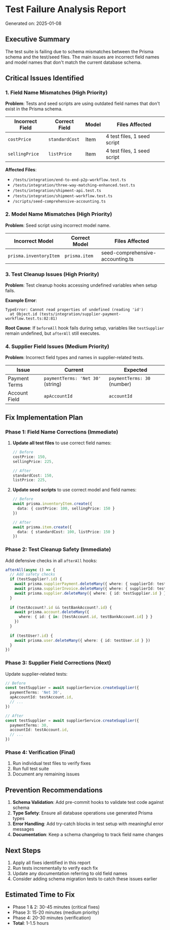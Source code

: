 # Test Failure Analysis Report

Generated on: 2025-01-08

## Executive Summary

The test suite is failing due to schema mismatches between the Prisma schema and the test/seed files. The main issues are incorrect field names and model names that don't match the current database schema.

## Critical Issues Identified

### 1. Field Name Mismatches (High Priority)

**Problem**: Tests and seed scripts are using outdated field names that don't exist in the Prisma schema.

| Incorrect Field | Correct Field | Model | Files Affected |
|----------------|---------------|-------|----------------|
| `costPrice` | `standardCost` | Item | 4 test files, 1 seed script |
| `sellingPrice` | `listPrice` | Item | 4 test files, 1 seed script |

**Affected Files**:
- `/tests/integration/end-to-end-p2p-workflow.test.ts`
- `/tests/integration/three-way-matching-enhanced.test.ts`
- `/tests/integration/shipment-api.test.ts`
- `/tests/integration/shipment-workflow.test.ts`
- `/scripts/seed-comprehensive-accounting.ts`

### 2. Model Name Mismatches (High Priority)

**Problem**: Seed script using incorrect model name.

| Incorrect Model | Correct Model | Files Affected |
|----------------|---------------|----------------|
| `prisma.inventoryItem` | `prisma.item` | seed-comprehensive-accounting.ts |

### 3. Test Cleanup Issues (High Priority)

**Problem**: Test cleanup hooks accessing undefined variables when setup fails.

**Example Error**:
```
TypeError: Cannot read properties of undefined (reading 'id')
  at Object.id (tests/integration/supplier-payment-workflow.test.ts:82:81)
```

**Root Cause**: If `beforeAll` hook fails during setup, variables like `testSupplier` remain undefined, but `afterAll` still executes.

### 4. Supplier Field Issues (Medium Priority)

**Problem**: Incorrect field types and names in supplier-related tests.

| Issue | Current | Expected |
|-------|---------|----------|
| Payment Terms | `paymentTerms: 'Net 30'` (string) | `paymentTerms: 30` (number) |
| Account Field | `apAccountId` | `accountId` |

## Fix Implementation Plan

### Phase 1: Field Name Corrections (Immediate)

1. **Update all test files** to use correct field names:
   ```typescript
   // Before
   costPrice: 150,
   sellingPrice: 225,
   
   // After
   standardCost: 150,
   listPrice: 225,
   ```

2. **Update seed scripts** to use correct model and field names:
   ```typescript
   // Before
   await prisma.inventoryItem.create({
     data: { costPrice: 100, sellingPrice: 150 }
   })
   
   // After
   await prisma.item.create({
     data: { standardCost: 100, listPrice: 150 }
   })
   ```

### Phase 2: Test Cleanup Safety (Immediate)

Add defensive checks in all `afterAll` hooks:
```typescript
afterAll(async () => {
  // Add safety checks
  if (testSupplier?.id) {
    await prisma.supplierPayment.deleteMany({ where: { supplierId: testSupplier.id } })
    await prisma.supplierInvoice.deleteMany({ where: { supplierId: testSupplier.id } })
    await prisma.supplier.deleteMany({ where: { id: testSupplier.id } })
  }
  
  if (testAccount?.id && testBankAccount?.id) {
    await prisma.account.deleteMany({ 
      where: { id: { in: [testAccount.id, testBankAccount.id] } } 
    })
  }
  
  if (testUser?.id) {
    await prisma.user.deleteMany({ where: { id: testUser.id } })
  }
})
```

### Phase 3: Supplier Field Corrections (Next)

Update supplier-related tests:
```typescript
// Before
const testSupplier = await supplierService.createSupplier({
  paymentTerms: 'Net 30',
  apAccountId: testAccount.id,
  // ...
})

// After
const testSupplier = await supplierService.createSupplier({
  paymentTerms: 30,
  accountId: testAccount.id,
  // ...
})
```

### Phase 4: Verification (Final)

1. Run individual test files to verify fixes
2. Run full test suite
3. Document any remaining issues

## Prevention Recommendations

1. **Schema Validation**: Add pre-commit hooks to validate test code against schema
2. **Type Safety**: Ensure all database operations use generated Prisma types
3. **Error Handling**: Add try-catch blocks in test setup with meaningful error messages
4. **Documentation**: Keep a schema changelog to track field name changes

## Next Steps

1. Apply all fixes identified in this report
2. Run tests incrementally to verify each fix
3. Update any documentation referring to old field names
4. Consider adding schema migration tests to catch these issues earlier

## Estimated Time to Fix

- Phase 1 & 2: 30-45 minutes (critical fixes)
- Phase 3: 15-20 minutes (medium priority)
- Phase 4: 20-30 minutes (verification)
- **Total**: 1-1.5 hours